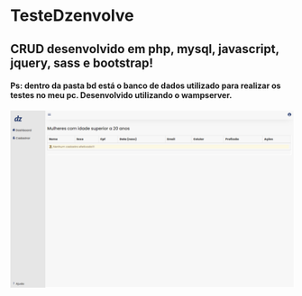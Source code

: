 # TesteDzenvolve

## CRUD desenvolvido em php, mysql, javascript, jquery, sass e bootstrap!

#### Ps: dentro da pasta bd está o banco de dados utilizado para realizar os testes no meu pc. Desenvolvido utilizando o wampserver.

<img src="img/img.png" class="media-object  img-responsive img-thumbnail" target="_blank">
